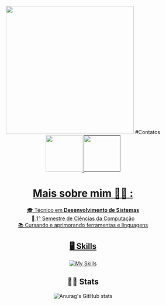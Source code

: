 
<div id="content" align="center">
  <div id="header" align="center">
    <img src="https://i.gifer.com/WOKs.gif" width="350">
#Contatos
    <div id="badges">
      <a href="https://www.linkedin.com/in/igor-gonçalves-camillo-932039332/">
        <img src="https://img.shields.io/badge/LindkedIn-blue" width="100">
      </a>
<a href="">
        <img src="https://img.shields.io/badge/Instagram-blue" width="100">
    </div>
  </div>



# Mais sobre mim 🙋‍♂️ :
🎓 Técnico em **Desenvolvimento de Sistemas**<br>
📖 1° Semestre de Ciências da Computação<br>
📚 Cursando e aprimorando ferramentas e linguagens

## 🖥️ Skills

[![My Skills](https://skillicons.dev/icons?i=js,html,css,php,git,vscode)](https://skillicons.dev)

## 👨‍💻 Stats

![Anurag's GitHub stats](https://github-readme-stats.vercel.app/api?username=Iglo450&show_icons=true&theme=radical)
